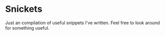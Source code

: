# Snickets
Just an compilation of useful snippets I've written. Feel free to look around for something useful.
